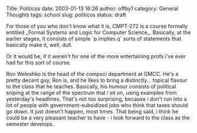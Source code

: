 Title: Politicos
date: 2003-01-13 16:26
author: offby1
category: General Thoughts
tags: school
slug: politicos
status: draft

For those of you who don't know what it is, CMPT-272 is a course formally entitled \_Formal Systems and Logic for Computer Science\_. Basically, at the earlier stages, it consists of simple \`p implies q\` sorts of statements that basically make it, well, dull.

Or it would be, if it weren't for one of the more entertaining profs i've ever had for this sort of course.

Ron Weleshko is the head of the compsci department at GMCC. He's a pretty decent guy, Ron is, and he likes to bring a distinctly\... topical flavour to the class that he teaches. Basically, his humour consists of political sniping at the range of the spectrum that i sit on, using examples from yesterday's headlines. That's not too surprising, because i don't run into a lot of people with government-subsidized jobs who think that taxes should go down. It just doesn't happen, most times. That being said, i think he could be a very pleasant teacher to have - i look forward to the class as the semester develops.
